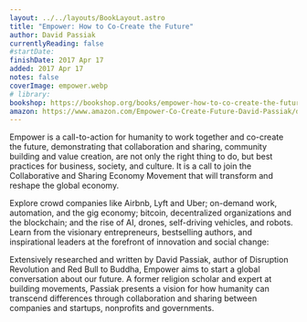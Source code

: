 ```yaml
---
layout: ../../layouts/BookLayout.astro
title: "Empower: How to Co-Create the Future"
author: David Passiak
currentlyReading: false
#startDate:
finishDate: 2017 Apr 17
added: 2017 Apr 17
notes: false
coverImage: empower.webp
# library:
bookshop: https://bookshop.org/books/empower-how-to-co-create-the-future-9780989823326/9780989823326
amazon: https://www.amazon.com/Empower-Co-Create-Future-David-Passiak/dp/0989823326
---
```


Empower is a call-to-action for humanity to work together and co-create the future, demonstrating that collaboration and sharing, community building and value creation, are not only the right thing to do, but best practices for business, society, and culture. It is a call to join the Collaborative and Sharing Economy Movement that will transform and reshape the global economy. 

Explore crowd companies like Airbnb, Lyft and Uber; on-demand work, automation, and the gig economy; bitcoin, decentralized organizations and the blockchain; and the rise of AI, drones, self-driving vehicles, and robots. Learn from the visionary entrepreneurs, bestselling authors, and inspirational leaders at the forefront of innovation and social change:

Extensively researched and written by David Passiak, author of Disruption Revolution and Red Bull to Buddha, Empower aims to start a global conversation about our future. A former religion scholar and expert at building movements, Passiak presents a vision for how humanity can transcend differences through collaboration and sharing between companies and startups, nonprofits and governments.  
